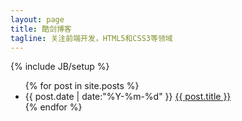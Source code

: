 ```yaml
---
layout: page
title: 酷剑博客
tagline: 关注前端开发，HTML5和CSS3等领域
---
```

{% include JB/setup %}

<ul class="posts">
  {% for post in site.posts %}
    <li><span>{{ post.date | date:"%Y-%m-%d" }}</span> <a href="{{ BASE_PATH }}{{ post.url }}">{{ post.title }}</a></li>
  {% endfor %}
</ul>




